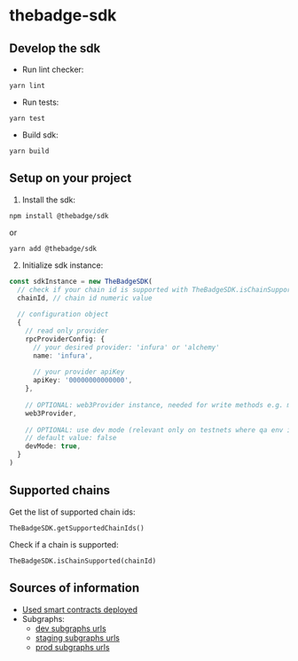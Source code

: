 # thebadge-sdk


## Develop the sdk
- Run lint checker:
```
yarn lint
```

- Run tests:
```
yarn test
```

- Build sdk:
```
yarn build
```

## Setup on your project

1) Install the sdk:
```
npm install @thebadge/sdk
```
or
```
yarn add @thebadge/sdk
```

2) Initialize sdk instance:

```ts
const sdkInstance = new TheBadgeSDK(
  // check if your chain id is supported with TheBadgeSDK.isChainSupported(chainId)
  chainId, // chain id numeric value 
    
  // configuration object
  {
    // read only provider
    rpcProviderConfig: {
      // your desired provider: 'infura' or 'alchemy'
      name: 'infura',
    
      // your provider apiKey
      apiKey: '00000000000000', 
    }, 
        
    // OPTIONAL: web3Provider instance, needed for write methods e.g. mint badge
    web3Provider,
        
    // OPTIONAL: use dev mode (relevant only on testnets where qa env is default), 
    // default value: false
    devMode: true,  
  }
)
```

## Supported chains

Get the list of supported chain ids:
```
TheBadgeSDK.getSupportedChainIds()
```

Check if a chain is supported:
```
TheBadgeSDK.isChainSupported(chainId)
```

## Sources of information

- [Used smart contracts deployed](./src/contracts/contracts.ts)
- Subgraphs: 
  - [dev subgraphs urls](src/subgraph/dev/endpoints.ts)
  - [staging subgraphs urls](src/subgraph/staging/endpoints.ts)
  - [prod subgraphs urls](src/subgraph/prod/endpoints.ts)